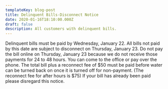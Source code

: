 ```yaml
---
templateKey: blog-post
title: Delinquent Bills-Disconnect Notice
date: 2020-01-16T18:10:00.000Z
draft: false
description: All customers with delinquent bills.
---
```

Delinquent bills must be paid by Wednesday, January 22.  All bills not paid by this date are subject to disconnect on Thursday, January 23.  Do not pay the bill online on Thursday, January 23 because we do not receive those payments for 24 to 48 hours.  You can come to the office or pay over the phone.  The total bill plus a reconnect fee of $50 must be paid before water can be turned back on once it is turned off for non-payment.   (The reconnect fee for after hours is $75)  If your bill has already been paid please disregard this notice.
